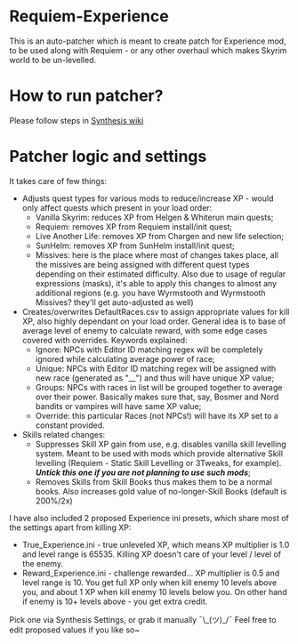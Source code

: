 # Requiem-Experience

This is an auto-patcher which is meant to create patch for Experience mod, to be used along with Requiem - or any other overhaul which makes Skyrim world to be un-levelled.

# How to run patcher?
Please follow steps in [Synthesis wiki](https://github.com/Mutagen-Modding/Synthesis/wiki/Installation)

# Patcher logic and settings

It takes care of few things:
* Adjusts quest types for various mods to reduce/increase XP - would only affect quests which present in your load order:
  * Vanilla Skyrim: reduces XP from Helgen & Whiterun main quests;
  * Requiem: removes XP from Requiem install/init quest;
  * Live Another Life: removes XP from Chargen and new life selection;
  * SunHelm: removes XP from SunHelm install/init quest;
  * Missives: here is the place where most of changes takes place, all the missives are being assigned with different quest types depending on their estimated difficulty. Also due to usage of regular expressions (masks), it's able to apply this changes to almost any additional regions (e.g. you have Wyrmstooth and Wyrmstooth Missives? they'll get auto-adjusted as well)
* Creates/overwrites DefaultRaces.csv to assign appropriate values for kill XP, also highly dependant on your load order. General idea is to base of average level of enemy to calculate reward, with some edge cases covered with overrides. Keywords explained:
  * Ignore: NPCs with Editor ID matching regex will be completely ignored while calculating average power of race;
  * Unique: NPCs with Editor ID matching regex will be assigned with new race (generated as "<race EditorID>__<npc EditorID>") and thus will have unique XP value;
  * Groups: NPCs with races in list will be grouped together to average over their power. Basically makes sure that, say, Bosmer and Nord bandits or vampires will have same XP value;
  * Override: this particular Races (not NPCs!) will have its XP set to a constant provided.
* Skills related changes:
  * Suppresses Skill XP gain from use, e.g. disables vanilla skill levelling system. Meant to be used with mods which provide alternative Skill levelling (Requiem - Static Skill Levelling or 3Tweaks, for example). ___Untick this one if you are not planning to use such mods___;
  * Removes Skills from Skill Books thus makes them to be a normal books. Also increases gold value of no-longer-Skill Books (default is 200%/2x)


I have also included 2 proposed Experience ini presets, which share most of the settings apart from killing XP:
* True_Experience.ini - true unleveled XP, which means XP multiplier is 1.0 and level range is 65535. Killing XP doesn't care of your level / level of the enemy.
* Reward_Experience.ini - challenge rewarded... XP multiplier is 0.5 and level range is 10. You get full XP only when kill enemy 10 levels above you, and about 1 XP when kill enemy 10 levels below you. On other hand if enemy is 10+ levels above - you get extra credit.

Pick one via Synthesis Settings, or grab it manually ¯\\\_(ツ)\_/¯
Feel free to edit proposed values if you like so~
